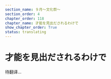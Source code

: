 ```yaml
---
section_name: ９月～文化祭～
section_order: 4
chapter_order: 118
chapter_name: 才能を見出だされるわけで
show_chapter_order: True
status: translating
---
```


# 才能を見出だされるわけで
待翻译...
